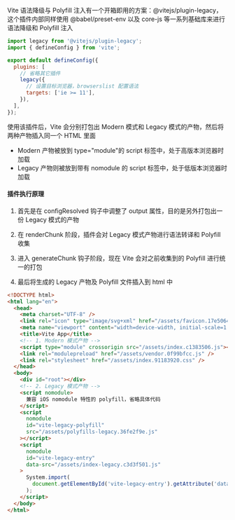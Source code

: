 Vite 语法降级与 Polyfill 注入有一个开箱即用的方案：@vitejs/plugin-legacy，这个插件内部同样使用 @babel/preset-env 以及 core-js 等一系列基础库来进行语法降级和 Polyfill 注入

```js
import legacy from '@vitejs/plugin-legacy';
import { defineConfig } from 'vite';

export default defineConfig({
  plugins: [
    // 省略其它插件
    legacy({
      // 设置目标浏览器，browserslist 配置语法
      targets: ['ie >= 11'],
    }),
  ],
});
```

使用该插件后，Vite 会分别打包出 Modern 模式和 Legacy 模式的产物，然后将两种产物插入同一个 HTML 里面

- Modern 产物被放到 type="module"的 script 标签中，处于高版本浏览器时加载
- Legacy 产物则被放到带有 nomodule 的 script 标签中，处于低版本浏览器时加载

#### 插件执行原理

1. 首先是在 configResolved 钩子中调整了 output 属性，目的是另外打包出一份 Legacy 模式的产物

2. 在 renderChunk 阶段，插件会对 Legacy 模式产物进行语法转译和 Polyfill 收集

3. 进入 generateChunk 钩子阶段，现在 Vite 会对之前收集到的 Polyfill 进行统一的打包

4. 最后将生成的 Legacy 产物及 Polyfill 文件插入到 html 中

```html
<!DOCTYPE html>
<html lang="en">
  <head>
    <meta charset="UTF-8" />
    <link rel="icon" type="image/svg+xml" href="/assets/favicon.17e50649.svg" />
    <meta name="viewport" content="width=device-width, initial-scale=1.0" />
    <title>Vite App</title>
    <!-- 1. Modern 模式产物 -->
    <script type="module" crossorigin src="/assets/index.c1383506.js"></script>
    <link rel="modulepreload" href="/assets/vendor.0f99bfcc.js" />
    <link rel="stylesheet" href="/assets/index.91183920.css" />
  </head>
  <body>
    <div id="root"></div>
    <!-- 2. Legacy 模式产物 -->
    <script nomodule>
      兼容 iOS nomodule 特性的 polyfill，省略具体代码
    </script>
    <script
      nomodule
      id="vite-legacy-polyfill"
      src="/assets/polyfills-legacy.36fe2f9e.js"
    ></script>
    <script
      nomodule
      id="vite-legacy-entry"
      data-src="/assets/index-legacy.c3d3f501.js"
    >
      System.import(
        document.getElementById('vite-legacy-entry').getAttribute('data-src')
      );
    </script>
  </body>
</html>
```
